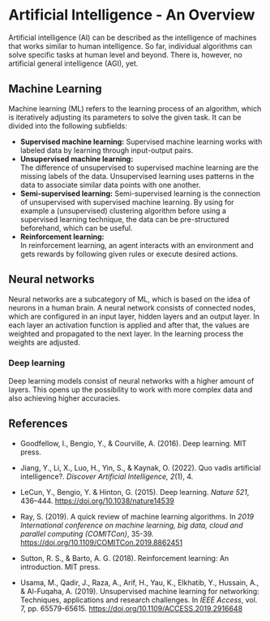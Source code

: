# Artificial Intelligence - An Overview

Artificial intelligence (AI) can be described as the intelligence of machines that works similar to human intelligence.
So far, individual algorithms can solve specific tasks at human level and beyond.
There is, however, no artificial general intelligence (AGI), yet.

## Machine Learning

Machine learning (ML) refers to the learning process of an algorithm, which is iteratively adjusting its parameters to solve the given task.
It can be divided into the following subfields:

- **Supervised machine learning:** 
    Supervised machine learning works with labeled data by learning through input-output pairs.
- **Unsupervised machine learning:**  
    The difference of unsupervised to supervised machine learning are the missing labels of the data. Unsupervised learning uses patterns in the data to associate similar data points with one another.
- **Semi-supervised learning:** 
    Semi-supervised learning is the connection of unsupervised with supervised machine learning. By using for example a (unsupervised) clustering algorithm before using a supervised learning technique, the data can be pre-structured beforehand, which can be useful.
- **Reinforcement learning:**  
    In reinforcement learning, an agent interacts with an environment and gets rewards by following given rules or execute desired actions.

## Neural networks

Neural networks are a subcategory of ML, which is based on the idea of neurons in a human brain. A neural network consists of connected nodes, which are configured in an input layer, hidden layers and an output layer. In each layer an activation function is applied and after that, the values are weighted and propagated to the next layer. In the learning process the weights are adjusted.

### Deep learning

Deep learning models consist of neural networks with a higher amount of layers. This opens up the possibility to work with more complex data and also achieving higher accuracies.

## References

- Goodfellow, I., Bengio, Y., & Courville, A. (2016). Deep learning. MIT press.

- Jiang, Y., Li, X., Luo, H., Yin, S., & Kaynak, O. (2022). Quo vadis artificial intelligence?. *Discover Artificial Intelligence, 2*(1), 4.

- LeCun, Y., Bengio, Y. & Hinton, G. (2015). Deep learning. *Nature 521*, 436–444. https://doi.org/10.1038/nature14539

- Ray, S. (2019). A quick review of machine learning algorithms. In *2019 International conference on machine learning, big data, cloud and parallel computing (COMITCon)*, 35-39. https://doi.org/10.1109/COMITCon.2019.8862451

- Sutton, R. S., & Barto, A. G. (2018). Reinforcement learning: An introduction. MIT press.

- Usama, M., Qadir, J., Raza, A., Arif, H., Yau, K., Elkhatib, Y., Hussain, A., & Al-Fuqaha, A. (2019). Unsupervised machine learning for networking: Techniques, applications and research challenges. In *IEEE Access*, vol. 7, pp. 65579-65615. https://doi.org/10.1109/ACCESS.2019.2916648